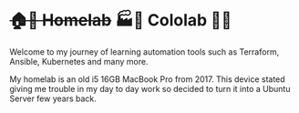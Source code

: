 # ~~🏠💪 Homelab~~ 🏭🦾 Cololab 🥷🚀

Welcome to my journey of learning automation tools such as Terraform, Ansible, Kubernetes and many more.

My homelab is an old i5 16GB MacBook Pro from 2017. This device stated giving me trouble in my day to day work so decided to turn it into a Ubuntu Server few years back.
